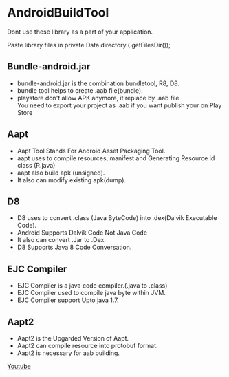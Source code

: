 # AndroidBuildTool

Dont use these library as a part of your application.<br>

Paste library files in private Data directory.(.getFilesDir());


<h2>Bundle-android.jar</h2>
<ul>
  <li>bundle-android.jar is the combination bundletool, R8, D8.</li>
  <li>bundle tool helps to create .aab file(bundle).</li>
  <li>playstore don't allow APK anymore, it replace by .aab file<br>
  You need to export your project as .aab if you want publish your on Play Store</li>
</ul>
  
<h2>Aapt</h2> <ul>
<li>Aapt Tool Stands For Android Asset Packaging Tool.</li>
<li>aapt uses to compile resources, manifest and Generating Resource id class (R.java)</li>
<li>aapt also build apk (unsigned).</li>
<li>It also can modify existing apk(dump).</li>
</ul>

<h2>D8</h2> <ul>
<li>D8 uses to convert .class (Java ByteCode) into .dex(Dalvik Executable Code).</li>
<li>Android Supports Dalvik Code Not Java Code</li>
<li>It also can convert .Jar to .Dex. </li>
<li>D8 Supports Java 8 Code Conversation. </li>
</ul>

<h2>EJC Compiler</h2> <ul>
<li>EJC Compiler is a java code compiler.(.java to .class)</li>
<li>EJC Compiler used to compile java byte within JVM.</li>
<li>EJC Compiler support Upto java 1.7.</li>
</ul>

<h2>Aapt2</h2> <ul>
<li>Aapt2 is the Upgarded Version of Aapt.</li>
<li>Aapt2 can compile resource into protobuf format.</li>
<li>Aapt2 is necessary for aab building.</li>
</ul>

<a href="https://youtube.com/@I-D0NT-KNOW">Youtube</a>
